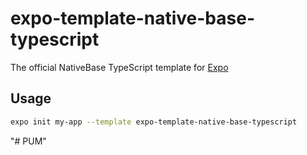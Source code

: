 # expo-template-native-base-typescript

The official NativeBase TypeScript template for [Expo](https://docs.expo.io/)

## Usage

```sh
expo init my-app --template expo-template-native-base-typescript
```
"# PUM" 
